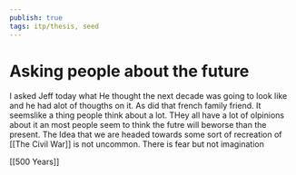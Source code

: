 ```yaml
---
publish: true
tags: itp/thesis, seed
---
```

# Asking people about the future
I asked Jeff today what He thought the next decade was going to look like and he had alot of thougths on it. As did that french family friend. It seemslike a thing people think about a lot. THey all have a lot of olpinions about it an most people seem to think the futre will beworse than the present. The Idea that we are headed towards some sort of recreation of [[The Civil War]] is not uncommon. There is fear but not imagination

[[500 Years]]